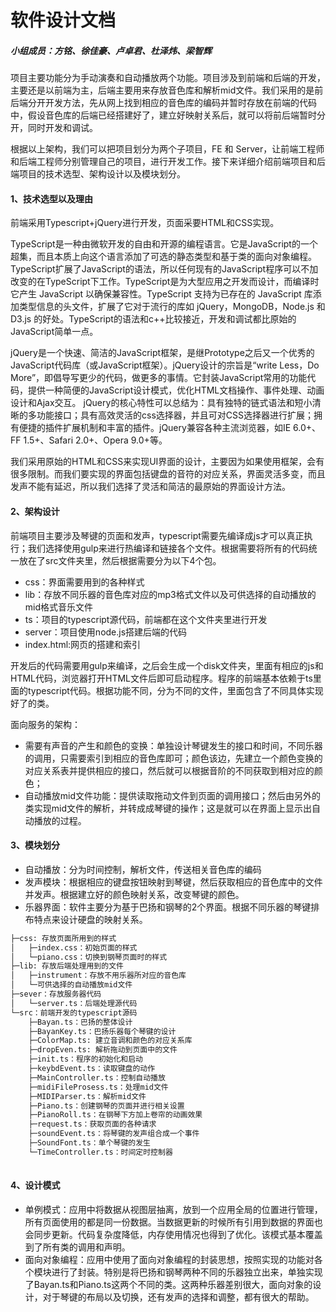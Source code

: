 # 软件设计文档
##### 小组成员：方铭、徐佳豪、卢卓君、杜泽炜、梁智辉

项目主要功能分为手动演奏和自动播放两个功能。项目涉及到前端和后端的开发，主要还是以前端为主，后端主要用来存放音色库和解析mid文件。我们采用的是前后端分开开发方法，先从网上找到相应的音色库的编码并暂时存放在前端的代码中，假设音色库的后端已经搭建好了，建立好映射关系后，就可以将前后端暂时分开，同时开发和调试。

根据以上架构，我们可以把项目划分为两个子项目，FE 和 Server，让前端工程师和后端工程师分别管理自己的项目，进行开发工作。接下来详细介绍前端项目和后端项目的技术选型、架构设计以及模块划分。

#### 1、技术选型以及理由
前端采用Typescript+jQuery进行开发，页面采要HTML和CSS实现。

TypeScript是一种由微软开发的自由和开源的编程语言。它是JavaScript的一个超集，而且本质上向这个语言添加了可选的静态类型和基于类的面向对象编程。TypeScript扩展了JavaScript的语法，所以任何现有的JavaScript程序可以不加改变的在TypeScript下工作。TypeScript是为大型应用之开发而设计，而编译时它产生 JavaScript 以确保兼容性。TypeScript 支持为已存在的 JavaScript 库添加类型信息的头文件，扩展了它对于流行的库如 jQuery，MongoDB，Node.js 和 D3.js 的好处。TypeScript的语法和c++比较接近，开发和调试都比原始的JavaScript简单一点。

jQuery是一个快速、简洁的JavaScript框架，是继Prototype之后又一个优秀的JavaScript代码库（或JavaScript框架）。jQuery设计的宗旨是“write Less，Do More”，即倡导写更少的代码，做更多的事情。它封装JavaScript常用的功能代码，提供一种简便的JavaScript设计模式，优化HTML文档操作、事件处理、动画设计和Ajax交互。
jQuery的核心特性可以总结为：具有独特的链式语法和短小清晰的多功能接口；具有高效灵活的css选择器，并且可对CSS选择器进行扩展；拥有便捷的插件扩展机制和丰富的插件。jQuery兼容各种主流浏览器，如IE 6.0+、FF 1.5+、Safari 2.0+、Opera 9.0+等。

我们采用原始的HTML和CSS来实现UI界面的设计，主要因为如果使用框架，会有很多限制。而我们要实现的界面包括键盘的音符的对应关系，界面灵活多变，而且发声不能有延迟，所以我们选择了灵活和简洁的最原始的界面设计方法。

#### 2、架构设计
前端项目主要涉及琴键的页面和发声，typescript需要先编译成js才可以真正执行；我们选择使用gulp来进行热编译和链接各个文件。根据需要将所有的代码统一放在了src文件夹里，然后根据需要分为以下4个包。

* css：界面需要用到的各种样式
* lib：存放不同乐器的音色库对应的mp3格式文件以及可供选择的自动播放的mid格式音乐文件
* ts：项目的typescript源代码，前端都在这个文件夹里进行开发
* server：项目使用node.js搭建后端的代码
* index.html:网页的搭建和索引

开发后的代码需要用gulp来编译，之后会生成一个disk文件夹，里面有相应的js和HTML代码，浏览器打开HTML文件后即可启动程序。程序的前端基本依赖于ts里面的typescript代码。根据功能不同，分为不同的文件，里面包含了不同具体实现好了的类。

面向服务的架构：
* 需要有声音的产生和颜色的变换：单独设计琴键发生的接口和时间，不同乐器的调用，只需要索引到相应的音色库即可；颜色该边，先建立一个颜色变换的对应关系表并提供相应的接口，然后就可以根据音阶的不同获取到相对应的颜色；
* 自动播放mid文件功能：提供读取拖动文件到页面的调用接口；然后由另外的类实现mid文件的解析，并转成成琴键的操作；这是就可以在界面上显示出自动播放的过程。

#### 3、模块划分
* 自动播放：分为时间控制，解析文件，传送相关音色库的编码
* 发声模块：根据相应的键盘按钮映射到琴键，然后获取相应的音色库中的文件并发声。根据建立好的颜色映射关系，改变琴键的颜色。
* 乐器界面：软件主要分为基于巴扬和钢琴的2个界面。根据不同乐器的琴键排布特点来设计硬盘的映射关系。


```txt
├─css: 存放页面所用到的样式
│   ├─index.css：初始页面的样式
│   └─piano.css：切换到钢琴页面时的样式
├─lib: 存放后端处理用到的文件
│   ├─instrument：存放不用乐器所对应的音色库
│   └─可供选择的自动播放mid文件
├─sever：存放服务器代码
│   └─server.ts：后端处理源代码
└─src：前端开发的typescript源码
    ├─Bayan.ts：巴扬的整体设计
    ├─BayanKey.ts：巴扬乐器每个琴键的设计
    ├─ColorMap.ts: 建立音调和颜色的对应关系库  
    ├─dropEven.ts: 解析拖动到页面中的文件
    ├─init.ts：程序的初始化和启动
    ├─keybdEvent.ts：读取键盘的动作
    ├─MainController.ts：控制自动播放
    ├─midiFileProsess.ts：处理mid文件
    ├─MIDIParser.ts：解析mid文件
    ├─Piano.ts：创建钢琴的页面并进行相关设置
    ├─PianoRoll.ts：在钢琴下方加上卷帘的动画效果
    ├─request.ts：获取页面的各种请求
    ├─soundEvent.ts：将琴键的发声组合成一个事件
    ├─SoundFont.ts：单个琴键的发生
    └─TimeController.ts：时间定时控制器
      
```

#### 4、设计模式
* 单例模式：应用中将数据从视图层抽离，放到一个应用全局的位置进行管理，所有页面使用的都是同一份数据。当数据更新的时候所有引用到数据的界面也会同步更新。代码复杂度降低，内存使用情况也得到了优化。该模式基本覆盖到了所有类的调用和声明。
* 面向对象编程：应用中使用了面向对象编程的封装思想，按照实现的功能对各个模块进行了封装。特别是将巴扬和钢琴两种不同的乐器独立出来，单独实现了Bayan.ts和Piano.ts这两个不同的类。这两种乐器差别很大，面向对象的设计，对于琴键的布局以及切换，还有发声的选择和调整，都有很大的帮助。

